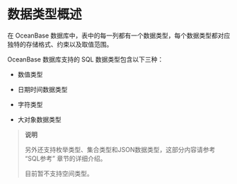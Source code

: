 # 数据类型概述

在 OceanBase 数据库中，表中的每一列都有一个数据类型，每个数据类型都对应独特的存储格式、约束以及取值范围。

OceanBase 数据库支持的 SQL 数据类型包含以下三种：

* 数值类型

* 日期时间数据类型

* 字符类型

* 大对象数据类型

>**说明**
>
>另外还支持枚举类型、集合类型和JSON数据类型，这部分内容请参考 “SQL参考” 章节的详细介绍。
>
>目前暂不支持空间类型。
